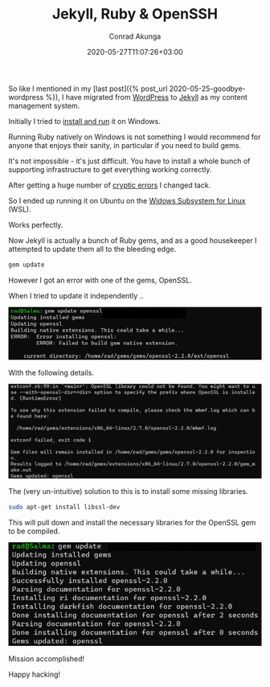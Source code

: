 ﻿---
title: Jekyll, Ruby & OpenSSH
date: 2020-05-27T11:07:26+03:00
author: Conrad Akunga
layout: post
categories:
  - Meta
  - Ruby
  - Windows
  - Linux
---
So like I mentioned in my [last post]({% post_url 2020-05-25-goodbye-wordpress %}), I have migrated from [WordPress](http://wordpress.org/) to [Jekyll](https://jekyllrb.com/) as my content management system.

Initially I tried to [install and run](https://jekyllrb.com/docs/installation/) it on Windows.

Running Ruby natively on Windows is not something I would recommend for anyone that enjoys their sanity, in particular if you need to build gems. 

It's not impossible - it's just difficult. You have to install a whole bunch of supporting infrastructure to get everything working correctly.

After getting a huge number of [cryptic errors](https://gist.github.com/KelseyDH/11198922) I changed tack.

So I ended up running it on Ubuntu on the [Widows Subsystem for Linux](https://docs.microsoft.com/en-us/windows/wsl/install-win10) (WSL).

Works perfectly.

Now Jekyll is actually a bunch of Ruby gems, and as a good housekeeper I attempted to update them all to the bleeding edge.

```bash
gem update
```

However I got an error with one of the gems, OpenSSL.

When I tried to update it independently ..

![](../images/2020/05/OpenSSLUpdate1.png)

With the following details.

![](../images/2020/05/OpenSSLUpdate2.png)

The (very un-intuitive) solution to this is to install some missing libraries.

```bash
sudo apt-get install libssl-dev
```

This will pull down and install the necessary libraries for the OpenSSL gem to be compiled.

![](../images/2020/05/OpenSSLUpdate3.png)

Mission accomplished!

Happy hacking!